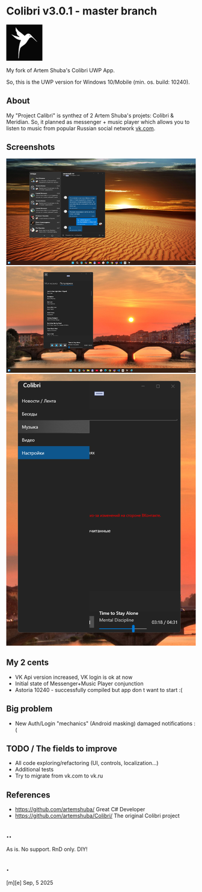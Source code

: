 # Colibri v3.0.1 - master branch

![](/Images/logo.png)

My fork of Artem Shuba's Colibri UWP App.

So, this is the UWP version for Windows 10/Mobile (min. os. build: 10240).

## About
My "Project Calibri" is synthez of 2 Artem Shuba's projets: Colibri & Meridian. 
So, it planned as messenger + music player which allows you to listen to music from popular Russian social network [vk.com](https://vk.com). 

## Screenshots
![](/Images/sshot01.png)
![](/Images/sshot02.png)
![](/Images/sshot03.png)

## My 2 cents
- VK Api version increased, VK login is ok at now
- Initial state of Messenger+Music Player conjunction  
- Astoria 10240 - successfully compiled but app don t want to start :(

## Big problem
- New Auth/Login "mechanics" (Android masking) damaged notifications :(

## TODO / The fields to improve 
- All code exploring/refactoring (UI, controls, localization...)
- Additional tests 
- Try to migrate from vk.com to vk.ru 

## References
- https://github.com/artemshuba/ Great C# Developer
- https://github.com/artemshuba/Colibri/ The original Colibri project

## .. 
As is. No support. RnD only. DIY!

## .
 [m][e] Sep, 5 2025






